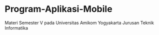 # Program-Aplikasi-Mobile
Materi Semester V pada Universitas Amikom Yogyakarta Jurusan Teknik Informatika
